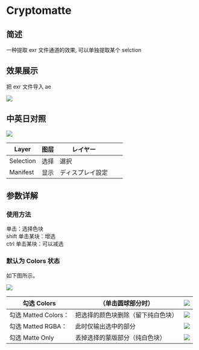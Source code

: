 # Cryptomatte

## 简述

一种提取 exr 文件通道的效果, 可以单独提取某个 selction

## 效果展示

把 exr 文件导入 ae

![](https://mir.yuelili.com/wp-content/uploads/user/AE/effects/list/3D-Channel-cryptomatte-0.png)

## 中英日对照

![](https://mir.yuelili.com/wp-content/uploads/user/AE/effects/AE-Effects-3D-Channel-cryptomatte_cn.png)

| Layer     | 图层 | レイヤー         |     |     |
| --------- | ---- | ---------------- | --- | --- |
| Selection | 选择 | 選択             |     |     |
| Manifest  | 显示 | ディスプレイ設定 |     |     |

## 参数详解

### 使用方法

单击：选择色块  
shift 单击某块：增选  
ctrl 单击某块：可以减选

### 默认为 Colors 状态

如下图所示。

![](https://mir.yuelili.com/wp-content/uploads/user/AE/effects/list/3D-Channel-cryptomatte-2.png)

| 勾选 Colors          | （单击圆球部分时）                 | ![](https://mir.yuelili.com/wp-content/uploads/user/AE/effects/list/3D-Channel-cryptomatte-1.png) |
| -------------------- | ---------------------------------- | ------------------------------------------------------------------------------------------------- |
| 勾选 Matted Colors： | 把选择的颜色块删除（留下纯白色块） | ![](https://mir.yuelili.com/wp-content/uploads/user/AE/effects/list/3D-Channel-cryptomatte-3.png) |
| 勾选 Matted RGBA：   | 此时仅输出选中的部分               | ![](https://mir.yuelili.com/wp-content/uploads/user/AE/effects/list/3D-Channel-cryptomatte-4.png) |
| 勾选 Matte Only      | 丢掉选择的蒙版部分（纯白色块）     | ![](https://mir.yuelili.com/wp-content/uploads/user/AE/effects/list/3D-Channel-cryptomatte-5.png) |
